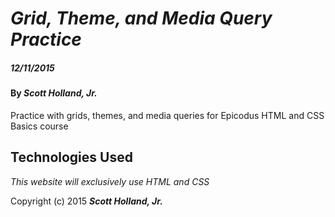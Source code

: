 # _Grid, Theme, and Media Query Practice_

##### _12/11/2015_

#### By _**Scott Holland, Jr.**_

Practice with grids, themes, and media queries for Epicodus HTML and CSS Basics course

## Technologies Used

_This website will exclusively use HTML and CSS_

Copyright (c) 2015 **_Scott Holland, Jr._**
